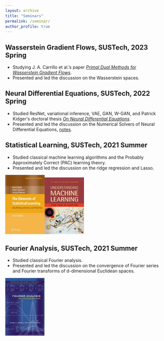 ```yaml
---
layout: archive
title: "Seminars"
permalink: /seminar/
author_profile: true
---
```

## Wasserstein Gradient Flows,   SUSTech, 2023 Spring
- Studying J. A. Carrillo et al.’s paper *[Primal Dual Methods for Wasserstein Gradient Flows](https://link.springer.com/article/10.1007/s10208-021-09503-1)*.
- Presented and led the discussion on the Wasserstein spaces.

## Neural Differential Equations,   SUSTech, 2022 Spring
- Studied ResNet, variational inference, VAE, GAN, W-GAN, and Patrick Kidger's doctoral thesis *[On Neural Differential Equations](https://arxiv.org/abs/2202.02435)*.
- Presented and led the discussion on the Numerical Solvers of Neural Differential Equations, [notes](https://github.com/Hv1000/Hv1000.github.io/blob/master/files/Numerical_Solvers_of_Neural_Differential_Equations.pdf).

## Statistical Learning,   SUSTech, 2021 Summer
- Studied classical machine learning algorithms and the Probably Approximately Correct (PAC) learning theory.
- Presented and led the discussion on the ridge regression and Lasso.

<img src="/images/the-element-of-statistical-learning.jpg" style="width:25%;" /><img src="/images/understanding-machine-learning.jpg" style="width:25%;" />

## Fourier Analysis,   SUSTech, 2021 Summer
- Studied classical Fourier analysis.
- Presented and led the discussion on the convergence of Fourier series and Fourier transforms of d-dimensional Euclidean spaces. 

<img src="/images/fourier-analysis.jpg" style="width:25%;" />

